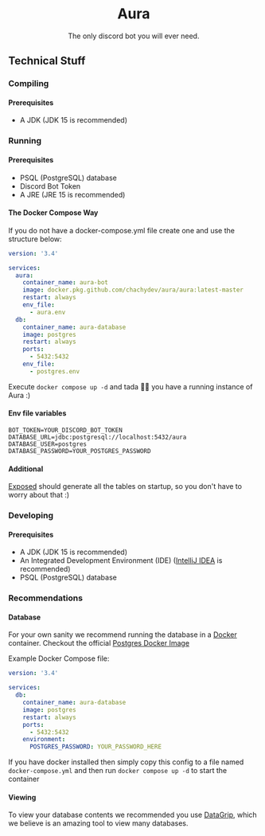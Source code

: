 <div align="center">

# Aura

The only discord bot you will ever need.
</div>

## Technical Stuff

### Compiling

#### Prerequisites

- A JDK (JDK 15 is recommended)

### Running

#### Prerequisites

- PSQL (PostgreSQL) database
- Discord Bot Token
- A JRE (JRE 15 is recommended)

#### The Docker Compose Way
If you do not have a docker-compose.yml file create one and use the structure below:
```yaml
version: '3.4'

services:
  aura:
    container_name: aura-bot
    image: docker.pkg.github.com/chachydev/aura/aura:latest-master
    restart: always
    env_file:
      - aura.env
  db:
    container_name: aura-database
    image: postgres
    restart: always
    ports:
      - 5432:5432
    env_file:
      - postgres.env
```

Execute `docker compose up -d` and tada 🎉🎉 you have a running instance of Aura :) 

#### Env file variables

```properties
BOT_TOKEN=YOUR_DISCORD_BOT_TOKEN
DATABASE_URL=jdbc:postgresql://localhost:5432/aura
DATABASE_USER=postgres
DATABASE_PASSWORD=YOUR_POSTGRES_PASSWORD
```

#### Additional

[Exposed](https://github.com/Jetbrains/Exposed) should generate all the tables on startup, so you don't have to worry
about that :)

### Developing

#### Prerequisites

- A JDK (JDK 15 is recommended)
- An Integrated Development Environment (IDE) ([IntelliJ IDEA](https://www.jetbrains.com/idea/) is recommended)
- PSQL (PostgreSQL) database

### Recommendations

#### Database

For your own sanity we recommend running the database in a [Docker](https://www.docker.com/) container. Checkout the
official [Postgres Docker Image](https://hub.docker.com/_/postgres)

Example Docker Compose file:

```yaml
version: '3.4'

services:
  db:
    container_name: aura-database
    image: postgres
    restart: always
    ports:
      - 5432:5432
    environment:
      POSTGRES_PASSWORD: YOUR_PASSWORD_HERE
```

If you have docker installed then simply copy this config to a file named `docker-compose.yml` and then
run `docker compose up -d` to start the container

#### Viewing

To view your database contents we recommended you use [DataGrip](https://www.jetbrains.com/datagrip/), which we believe
is an amazing tool to view many databases.